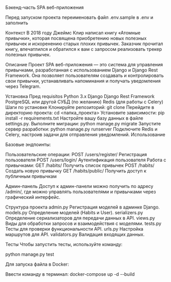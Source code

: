Бэкенд-часть SPA веб-приложения

Перед запуском проекта переименовать файл .env.sample в .env и заполнить


Контекст
В 2018 году Джеймс Клир написал книгу «Атомные привычки», которая посвящена приобретению новых полезных привычек и искоренению старых плохих привычек. Заказчик прочитал книгу, впечатлился и обратился к вам с запросом реализовать трекер полезных привычек.

Описание
Проект SPA веб-приложения — это система для управления привычками, разработанная с использованием Django и Django Rest Framework. Она позволяет пользователям создавать и контролировать свои привычки, устанавливать напоминания и получать уведомления через Telegram.

Установка
Пред requisitos
Python 3.x
Django
Django Rest Framework
PostgreSQL или другой СУБД (по желанию)
Redis (для работы с Celery)
Шаги по установке
Клонируйте репозиторий:
git clone <URL>
Перейдите в директорию проекта:
cd <папка_проекта>
Установите зависимости:
pip install -r requirements.txt
Настройте вашу базу данных в файле settings.py.
Выполните миграции:
python manage.py migrate
Запустите сервер разработки:
python manage.py runserver
Подключите Redis и Celery, настроив задачи для отправления уведомлений.
Использование

Базовые эндпоинты:

Пользовательские операции:
POST /users/register/
Регистрация пользователя
POST /users/login/
Аутентификация пользователя
Работа с привычками:
GET /habits/
Получить список привычек
POST /habits/
Создать новую привычку
GET /habits/public/
Получить доступ к публичным привычкам

Админ-панель
Доступ к админ-панели можно получить по адресу /admin/, где можно управлять пользователями и привычками через графический интерфейс.

Структура проекта
admin.py
Регистрация моделей в админке Django.
models.py
Определение моделей (Habits и User).
serializers.py
Определение сериализаторов для передачи данных в API.
views.py
Виды для обработки запросов и взаимодействия с моделями.
tests.py
Тесты для проверки функциональности API.
urls.py
Настройка маршрутов для API.
validators.py
Валидация входящих данных.

Тесты
Чтобы запустить тесты, используйте команду:

python manage.py test

Для запуска файла в Docker:

Ввести команду в терминал: docker-compose up -d --build